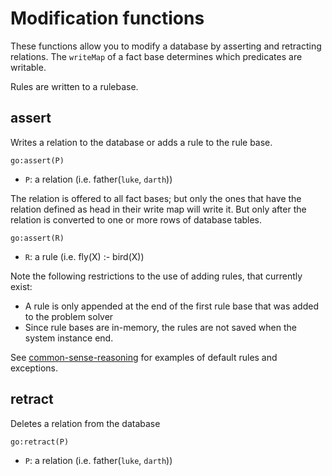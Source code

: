 # Modification functions

These functions allow you to modify a database by asserting and retracting relations. The `writeMap` of a fact base determines which predicates are writable.

Rules are written to a rulebase.  

## assert

Writes a relation to the database or adds a rule to the rule base.  

    go:assert(P)
    
* `P`: a relation (i.e. father(`luke`, `darth`))

The relation is offered to all fact bases; but only the ones that have the relation defined as head in their write map will write it. But only after the relation is converted to one or more rows of database tables.


    go:assert(R)

* `R`: a rule (i.e. fly(X) :- bird(X))

Note the following restrictions to the use of adding rules, that currently exist:

* A rule is only appended at the end of the first rule base that was added to the problem solver
* Since rule bases are in-memory, the rules are not saved when the system instance end.


See [common-sense-reasoning](common-sense-reasoning.md) for examples of default rules and exceptions.

## retract

Deletes a relation from the database  

    go:retract(P)
    
* `P`: a relation (i.e. father(`luke`, `darth`))

